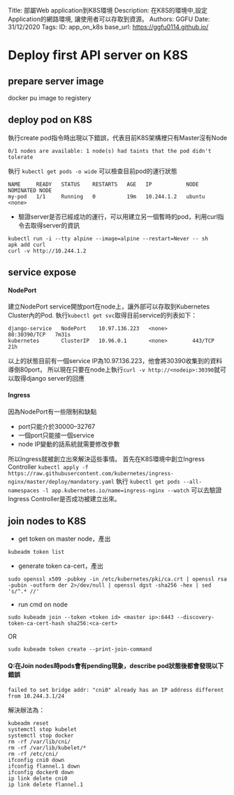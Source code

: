 Title: 部屬Web application到K8S環境
Description: 在K8S的環境中,設定Application的網路環境, 讓使用者可以存取到資源。
Authors: GGFU
Date: 31/12/2020
Tags: 
ID: app_on_k8s
base_url: https://ggfu0114.github.io/

# Deploy first API server on K8S

## prepare server image
docker pu
image to registery

## deploy pod on K8S


執行create pod指令時出現以下錯誤，代表目前K8S架構裡只有Master沒有Node
```
0/1 nodes are available: 1 node(s) had taints that the pod didn't tolerate
```
執行 `kubectl get pods -o wide` 可以檢查目前pod的運行狀態
```
NAME     READY   STATUS    RESTARTS   AGE   IP           NODE     NOMINATED NODE
my-pod   1/1     Running   0          19m   10.244.1.2   ubuntu   <none>
```
- 驗證server是否已經成功的運行，可以用建立另一個暫時的pod，利用curl指令去取得server的資訊

```
kubectl run -i --tty alpine --image=alpine --restart=Never -- sh
apk add curl
curl -v http://10.244.1.2
```

## service expose 


#### NodePort
建立NodePort service開放port在node上，讓外部可以存取到Kubernetes Cluster內的Pod.
執行`kubectl get svc`取得目前service的列表如下：
```
django-service   NodePort    10.97.136.223   <none>        80:30390/TCP   7m31s
kubernetes       ClusterIP   10.96.0.1       <none>        443/TCP        21h
```
以上的狀態目前有一個service IP為10.97.136.223，他會將30390收集到的資料導倒80port，
所以現在只要在node上執行`curl -v http://<nodeip>:30390`就可以取得django server的回應

#### Ingress
因為NodePort有一些限制和缺點
- port只能介於30000–32767
- 一個port只能接一個service
- node IP變動的話系統就需要修改參數

所以Ingress就被創立出來解決這些事情。
首先在K8S環境中創立Ingress Controller
`kubectl apply -f https://raw.githubusercontent.com/kubernetes/ingress-nginx/master/deploy/mandatory.yaml`
執行
`kubectl get pods --all-namespaces -l app.kubernetes.io/name=ingress-nginx --watch`
可以去驗證Ingress Controller是否成功被建立出來。





## join nodes to K8S
- get token on master node，產出<token id>
```
kubeadm token list
```
- generate token ca-cert，產出<ca-cert>
```
sudo openssl x509 -pubkey -in /etc/kubernetes/pki/ca.crt | openssl rsa -pubin -outform der 2>/dev/null | openssl dgst -sha256 -hex | sed 's/^.* //'
```
- run cmd on node
```
sudo kubeadm join --token <token id> <master ip>:6443 --discovery-token-ca-cert-hash sha256:<ca-cert>
```

OR

```
sudo kubeadm token create --print-join-command
```

#### Q:在Join nodes時pods會有pending現象，describe pod狀態後都會發現以下錯誤
```
failed to set bridge addr: "cni0" already has an IP address different from 10.244.3.1/24
```
解決辦法為：
```
kubeadm reset
systemctl stop kubelet
systemctl stop docker
rm -rf /var/lib/cni/
rm -rf /var/lib/kubelet/*
rm -rf /etc/cni/
ifconfig cni0 down
ifconfig flannel.1 down
ifconfig docker0 down
ip link delete cni0
ip link delete flannel.1
```